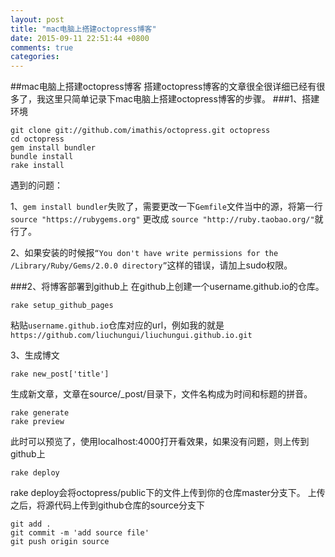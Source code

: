 ```yaml
---
layout: post
title: "mac电脑上搭建octopress博客"
date: 2015-09-11 22:51:44 +0800
comments: true
categories: 
---
```

##mac电脑上搭建octopress博客
搭建octopress博客的文章很全很详细已经有很多了，我这里只简单记录下mac电脑上搭建octopress博客的步骤。
###1、搭建环境
```
git clone git://github.com/imathis/octopress.git octopress
cd octopress
gem install bundler
bundle install
rake install
```
遇到的问题：

1、`gem install bundler`失败了，需要更改一下`Gemfile`文件当中的源，将第一行`source "https://rubygems.org"` 更改成 `source "http://ruby.taobao.org/"`就行了。

2、如果安装的时候报`“You don't have write permissions for the /Library/Ruby/Gems/2.0.0 directory”`这样的错误，请加上sudo权限。

###2、将博客部署到github上
在github上创建一个username.github.io的仓库。
```
rake setup_github_pages
```
粘贴`username.github.io`仓库对应的url，例如我的就是`https://github.com/liuchungui/liuchungui.github.io.git`

3、生成博文
```
rake new_post['title']
```
生成新文章，文章在source/_post/目录下，文件名构成为时间和标题的拼音。

```
rake generate
rake preview
```
此时可以预览了，使用localhost:4000打开看效果，如果没有问题，则上传到github上

```
rake deploy
```
rake deploy会将octopress/public下的文件上传到你的仓库master分支下。
上传之后，将源代码上传到github仓库的source分支下

```
git add .
git commit -m 'add source file'
git push origin source
```